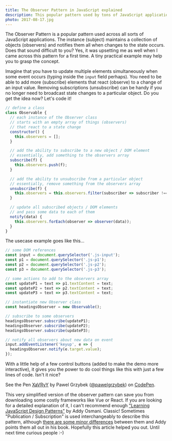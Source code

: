 ```yaml
---
title: The Observer Pattern in JavaScript explained
description: This popular pattern used by tons of JavaScript applications may save you from injecting costly dependencies in your project. Easy, clean and very useful.
photo: 2017-08-17.jpg
---
```


The Observer Pattern is a popular pattern used across all sorts of JavaScript applications. The instance (subject) maintains a collection of objects (observers) and notifies them all when changes to the state occurs. Does that sound difficult to you? Yes, it was upsetting me as well when I came across this pattern for a first time. A tiny practical example may help you to grasp the concept.

Imagine that you have to update multiple elements simultaneously when some event occurs (typing inside the `input` field perhaps). You need to be able to add more (subscribe) elements that react (observe) to a change of an input value. Removing subscriptions (unsubscribe) can be handy if you no longer need to broadcast state changes to a particular object. Do you get the idea now? Let's code it!

```js
// define a class
class Observable {
  // each instance of the Observer class
  // starts with an empty array of things (observers)
  // that react to a state change
  constructor() {
    this.observers = [];
  }

  // add the ability to subscribe to a new object / DOM element
  // essentially, add something to the observers array
  subscribe(f) {
    this.observers.push(f);
  }

  // add the ability to unsubscribe from a particular object
  // essentially, remove something from the observers array
  unsubscribe(f) {
    this.observers = this.observers.filter(subscriber => subscriber !== f);
  }

  // update all subscribed objects / DOM elements
  // and pass some data to each of them
  notify(data) {
    this.observers.forEach(observer => observer(data));
  }
}
```

The usecase example goes like this…

```js
// some DOM references
const input = document.querySelector('.js-input');
const p1 = document.querySelector('.js-p1');
const p2 = document.querySelector('.js-p2');
const p3 = document.querySelector('.js-p3');

// some actions to add to the observers array
const updateP1 = text => p1.textContent = text;
const updateP2 = text => p2.textContent = text;
const updateP3 = text => p3.textContent = text;

// instantiate new Observer class
const headingsObserver = new Observable();

// subscribe to some observers
headingsObserver.subscribe(updateP1);
headingsObserver.subscribe(updateP2);
headingsObserver.subscribe(updateP3);

// notify all observers about new data on event
input.addEventListener('keyup', e => {
  headingsObserver.notify(e.target.value);
});

```

With a little help of a few control buttons (added to make the demo more interactive), it gives you the power to do cool things like this with just a few lines of code. Isn't it nice?

<p>
<p data-height="431" data-theme-id="14885" data-slug-hash="XaVRyY" data-default-tab="result" data-user="pawelgrzybek" data-embed-version="2" data-pen-title="XaVRyY" class="codepen">See the Pen <a href="https://codepen.io/pawelgrzybek/pen/XaVRyY/">XaVRyY</a> by Pawel Grzybek (<a href="https://codepen.io/pawelgrzybek">@pawelgrzybek</a>) on <a href="https://codepen.io">CodePen</a>.</p>
<script async src="https://production-assets.codepen.io/assets/embed/ei.js"></script>
</p>

This very simplified version of the observer pattern can save you from downloading some costly frameworks like Vue or React. If you are looking for a detailed explanation of it, I can't recommend enough ["Learning JavaScript Design Patterns"](https://addyosmani.com/resources/essentialjsdesignpatterns/book/#observerpatternjavascript) by Addy Osmani. Classic! Sometimes "Publication / Subscription" is used interchangeably to describe this pattern, although [there are some minor differences](https://addyosmani.com/resources/essentialjsdesignpatterns/book/#observerpatternjavascript) between them and Addy points them all out in his book. Hopefully this article helped you out. Until next time curious people :-)
